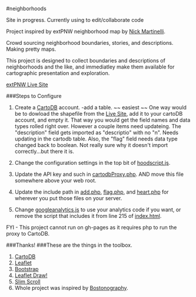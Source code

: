 #neighborhoods

Site in progress. Currently using to edit/collaborate code

Project inspired by extPNW neighborhood map by [Nick Martinelli](https://twitter.com/nichom).

Crowd sourcing neighborhood boundaries, stories, and descriptions. Making pretty maps.

This project is designed to collect boundaries and descriptions of neighborhoods and the like, and immediatley make them available for cartographic presentation and exploration.

[extPNW Live Site](http://pnwmaps.com/neighborhoods)

###Steps to Configure 

1. Create a [CartoDB](http://cartodb.com/) account. 
 	-add a table. ~~ easiest ~~ One way would be to dowload the shapefile from the [Live Site](http://pnwmaps.com/neighborhoods), add it to your cartoDB account, and empty it. That way you would get the field names and data types rolled right over. However a couple items need updateing. The "description" field gets imported as "descriptio" with no "n". Needs updating in the cartodb table. Also, the "flag" field needs data type changed back to boolean. Not really sure why it doesn't import correctly...but there it is.  

2. Change the configuration settings in the top bit of [hoodscript.js](https://github.com/enam/neighborhoods/blob/master/js/hoodscript.js).

3. Update the API key and such in [cartodbProxy.php](https://github.com/enam/neighborhoods/blob/master/php/cartodbProxy.php). AND move this file somewhere above your web root.

4. Update the include path in [add.php](https://github.com/enam/neighborhoods/blob/master/php/add.php), [flag.php](https://github.com/enam/neighborhoods/blob/master/php/flag.php), and [heart.php](https://github.com/enam/neighborhoods/blob/master/php/heart.php) for wherever you put those files on your server.

5. Change [googleanalytics.js](https://github.com/enam/neighborhoods/blob/master/js/googleanalytics.js) to use your analytics code if you want, or remove the script that includes it from line 215 of [index.html](https://github.com/enam/neighborhoods/blob/master/index.html). 

FYI - This project cannot run on gh-pages as it requires php to run the proxy to CartoDB.   

###Thanks!
###These are the things in the toolbox. 
1. [CartoDB](http://cartodb.com/) 
2. [Leaflet](http://leafletjs.com/)
3. [Bootstrap](http://getbootstrap.com/javascript/)
4. [Leaflet Draw!](https://github.com/Leaflet/Leaflet.draw)
5. [Slim Scroll](http://rocha.la/jQuery-slimScroll/)
6. Whole project was inspired by [Bostonography](http://bostonography.com/2012/crowdsourced-neighborhood-boundaries-part-one-consensus/).


